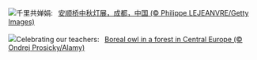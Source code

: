 ![](https://www.bing.com/th?id=OHR.AnshunBridge_ZH-CN8392458102_UHD.jpg&w=1000)千里共婵娟:&nbsp;&ensp;[安顺桥中秋灯展，成都，中国 (© Philippe LEJEANVRE/Getty Images)](https://www.bing.com/th?id=OHR.AnshunBridge_ZH-CN8392458102_UHD.jpg)
<br><br/>
![](https://www.bing.com/th?id=OHR.TeacherOwl_EN-US9991815804_UHD.jpg&w=1000)Celebrating our teachers:&nbsp;&ensp;[Boreal owl in a forest in Central Europe (© Ondrej Prosicky/Alamy)](https://www.bing.com/th?id=OHR.TeacherOwl_EN-US9991815804_UHD.jpg)
<br><br/>
